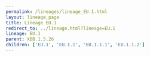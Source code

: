 ```yaml
---
permalink: /lineages/lineage_EU.1.html
layout: lineage_page
title: Lineage EU.1
redirect_to: ../lineage.html?lineage=EU.1
lineage: EU.1
parent: XBB.1.5.26
children: ['EU.1', 'EU.1.1', 'EU.1.1.1', 'EU.1.1.2']
---
```

